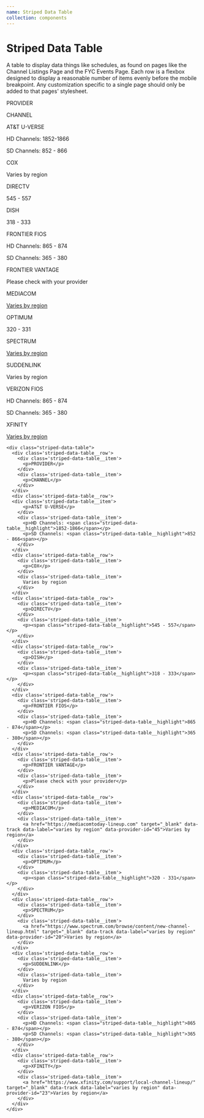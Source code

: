 ```yaml
---
name: Striped Data Table
collection: components
---
```


# Striped Data Table
A table to display data things like schedules, as found on pages like the Channel Listings Page and the FYC Events Page. Each row is a flexbox designed to display a reasonable number of items evenly before the mobile breakpoint. Any customization specific to a single page should only be added to that pages' stylesheet.

<div class="striped-data-table">
  <div class='striped-data-table__row'>
    <div class='striped-data-table__item'>
      <p>PROVIDER</p>
    </div>
    <div class='striped-data-table__item'>
      <p>CHANNEL</p>
    </div>
  </div>
  <div class='striped-data-table__row'>
  <div class='striped-data-table__item'>
      <p>AT&T U-VERSE</p>
    </div>
    <div class='striped-data-table__item'>
      <p>HD Channels: <span class="striped-data-table__highlight">1852-1866</span></p>
      <p>SD Channels: <span class="striped-data-table__highlight">852 - 866<span></p>
    </div>
  </div>
  <div class='striped-data-table__row'>
    <div class='striped-data-table__item'>
      <p>COX</p>
    </div>
    <div class='striped-data-table__item'>
      Varies by region
    </div>
  </div>
  <div class='striped-data-table__row'>
    <div class='striped-data-table__item'>
      <p>DIRECTV</p>
    </div>
    <div class='striped-data-table__item'>
      <p><span class="striped-data-table__highlight">545 - 557</span></p>
    </div>
  </div>
  <div class='striped-data-table__row'>
    <div class='striped-data-table__item'>
      <p>DISH</p>
    </div>
    <div class='striped-data-table__item'>
      <p><span class="striped-data-table__highlight">318 - 333</span></p>
    </div>
  </div>
  <div class='striped-data-table__row'>
    <div class='striped-data-table__item'>
      <p>FRONTIER FIOS</p>
    </div>
    <div class='striped-data-table__item'>
      <p>HD Channels: <span class="striped-data-table__highlight">865 - 874</span></p>
      <p>SD Channels: <span class="striped-data-table__highlight">365 - 380</span></p>
    </div>
  </div>
  <div class='striped-data-table__row'>
    <div class='striped-data-table__item'>
      <p>FRONTIER VANTAGE</p>
    </div>
    <div class='striped-data-table__item'>
      <p>Please check with your provider</p>
    </div>
  </div>
  <div class='striped-data-table__row'>
    <div class='striped-data-table__item'>
      <p>MEDIACOM</p>
    </div>
    <div class='striped-data-table__item'>
      <span><a href="https://mediacomtoday-lineup.com" data-track data-label="varies by region" data-provider-id="45" target="_blank">Varies by region</a></span>
    </div>
  </div>
  <div class='striped-data-table__row'>
    <div class='striped-data-table__item'>
      <p>OPTIMUM</p>
    </div>
    <div class='striped-data-table__item'>
      <p><span class="striped-data-table__highlight">320 - 331</span></p>
    </div>
  </div>
  <div class='striped-data-table__row'>
    <div class='striped-data-table__item'>
      <p>SPECTRUM</p>
    </div>
    <div class='striped-data-table__item'><span><a href="https://www.spectrum.com/browse/content/new-channel-lineup.html" target="_blank" data-track data-label="varies by region" data-provider-id="20">Varies by region</a></span>
    </div>
  </div>
  <div class='striped-data-table__row'>
    <div class='striped-data-table__item'>
      <p>SUDDENLINK</p>
    </div>
    <div class='striped-data-table__item'>
      Varies by region
    </div>
  </div>
  <div class='striped-data-table__row'>
    <div class='striped-data-table__item'>
      <p>VERIZON FIOS</p>
    </div>
    <div class='striped-data-table__item'>
      <p>HD Channels: <span class="striped-data-table__highlight">865 - 874</span></p>
      <p>SD Channels: <span class="striped-data-table__highlight">365 - 380</span></p>
    </div>
  </div>
  <div class='striped-data-table__row'>
    <div class='striped-data-table__item'>
      <p>XFINITY</p>
    </div>
    <div class='striped-data-table__item'>
      <span><a href="https://www.xfinity.com/support/local-channel-lineup/" target="_blank" data-track data-label="varies by region" data-provider-id="23">Varies by region</a></span>
    </div>
  </div>

  ```
  <div class="striped-data-table">
    <div class='striped-data-table__row'>
      <div class='striped-data-table__item'>
        <p>PROVIDER</p>
      </div>
      <div class='striped-data-table__item'>
        <p>CHANNEL</p>
      </div>
    </div>
    <div class='striped-data-table__row'>
    <div class='striped-data-table__item'>
        <p>AT&T U-VERSE</p>
      </div>
      <div class='striped-data-table__item'>
        <p>HD Channels: <span class="striped-data-table__highlight">1852-1866</span></p>
        <p>SD Channels: <span class="striped-data-table__highlight">852 - 866<span></p>
      </div>
    </div>
    <div class='striped-data-table__row'>
      <div class='striped-data-table__item'>
        <p>COX</p>
      </div>
      <div class='striped-data-table__item'>
        Varies by region
      </div>
    </div>
    <div class='striped-data-table__row'>
      <div class='striped-data-table__item'>
        <p>DIRECTV</p>
      </div>
      <div class='striped-data-table__item'>
        <p><span class="striped-data-table__highlight">545 - 557</span></p>
      </div>
    </div>
    <div class='striped-data-table__row'>
      <div class='striped-data-table__item'>
        <p>DISH</p>
      </div>
      <div class='striped-data-table__item'>
        <p><span class="striped-data-table__highlight">318 - 333</span></p>
      </div>
    </div>
    <div class='striped-data-table__row'>
      <div class='striped-data-table__item'>
        <p>FRONTIER FIOS</p>
      </div>
      <div class='striped-data-table__item'>
        <p>HD Channels: <span class="striped-data-table__highlight">865 - 874</span></p>
        <p>SD Channels: <span class="striped-data-table__highlight">365 - 380</span></p>
      </div>
    </div>
    <div class='striped-data-table__row'>
      <div class='striped-data-table__item'>
        <p>FRONTIER VANTAGE</p>
      </div>
      <div class='striped-data-table__item'>
        <p>Please check with your provider</p>
      </div>
    </div>
    <div class='striped-data-table__row'>
      <div class='striped-data-table__item'>
        <p>MEDIACOM</p>
      </div>
      <div class='striped-data-table__item'>
        <a href="https://mediacomtoday-lineup.com" target="_blank" data-track data-label="varies by region" data-provider-id="45">Varies by region</a>
      </div>
    </div>
    <div class='striped-data-table__row'>
      <div class='striped-data-table__item'>
        <p>OPTIMUM</p>
      </div>
      <div class='striped-data-table__item'>
        <p><span class="striped-data-table__highlight">320 - 331</span></p>
      </div>
    </div>
    <div class='striped-data-table__row'>
      <div class='striped-data-table__item'>
        <p>SPECTRUM</p>
      </div>
      <div class='striped-data-table__item'>
        <a href="https://www.spectrum.com/browse/content/new-channel-lineup.html" target="_blank" data-track data-label="varies by region" data-provider-id="20">Varies by region</a>
      </div>
    </div>
    <div class='striped-data-table__row'>
      <div class='striped-data-table__item'>
        <p>SUDDENLINK</p>
      </div>
      <div class='striped-data-table__item'>
        Varies by region
      </div>
    </div>
    <div class='striped-data-table__row'>
      <div class='striped-data-table__item'>
        <p>VERIZON FIOS</p>
      </div>
      <div class='striped-data-table__item'>
        <p>HD Channels: <span class="striped-data-table__highlight">865 - 874</span></p>
        <p>SD Channels: <span class="striped-data-table__highlight">365 - 380</span></p>
      </div>
    </div>
    <div class='striped-data-table__row'>
      <div class='striped-data-table__item'>
        <p>XFINITY</p>
      </div>
      <div class='striped-data-table__item'>
        <a href="https://www.xfinity.com/support/local-channel-lineup/" target="_blank" data-track data-label="varies by region" data-provider-id="23">Varies by region</a>
      </div>
    </div>
  </div>
  ```